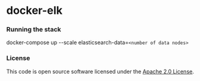 
# docker-elk

### Running the stack
docker-compose up --scale elasticsearch-data=`<number of data nodes>`

### License

This code is open source software licensed under the [Apache 2.0 License]("http://www.apache.org/licenses/LICENSE-2.0.html").
